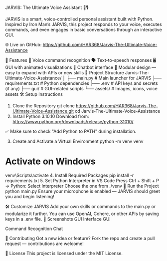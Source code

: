 JARVIS: The Ultimate Voice Assistant 🧠🎙️

JARVIS is a smart, voice-controlled personal assistant built with Python. Inspired by Iron Man’s JARVIS, this project responds to your voice, executes commands, and even engages in basic conversations through an interactive GUI.

🌐 Live on GitHub:
https://github.com/HAR368/Jarvis-The-Ultimate-Voice-Assistance

🚀 Features
🎤 Voice command recognition
🗣️ Text-to-speech responses
🖥️ GUI with animated visualizations
💬 Chatbot interface
📁 Modular design — easy to expand with APIs or new skills
📁 Project Structure
Jarvis-The-Ultimate-Voice-Assistance/
│
├── main.py                 # Main launcher for JARVIS
├── requirements.txt        # Python dependencies
├── .env                    # API keys and secrets (if any)
├── gui/                    # GUI-related scripts
└── assets/                 # Images, icons, voice assets
🛠️ Setup Instructions
1. Clone the Repository
git clone https://github.com/HAR368/Jarvis-The-Ultimate-Voice-Assistance.git
cd Jarvis-The-Ultimate-Voice-Assistance
2. Install Python 3.10.10
Download from:
https://www.python.org/downloads/release/python-31010/

✅ Make sure to check "Add Python to PATH" during installation.

3. Create and Activate a Virtual Environment
python -m venv venv
# Activate on Windows
venv\Scripts\activate
4. Install Required Packages
pip install -r requirements.txt
5. Set Python Interpreter in VS Code
Press Ctrl + Shift + P → Python: Select Interpreter
Choose the one from ./venv
🧪 Run the Project
python main.py
Ensure your microphone is enabled — JARVIS should greet you and begin listening!

🛠️ Customize JARVIS
Add your own skills or commands to the main.py or modularize it further.
You can use OpenAI, Cohere, or other APIs by saving keys in a .env file.
📸 Screenshots
GUI Interface
GUI

Command Recognition
Chat

🤝 Contributing
Got a new idea or feature? Fork the repo and create a pull request — contributions are welcome!

📜 License
This project is licensed under the MIT License.
